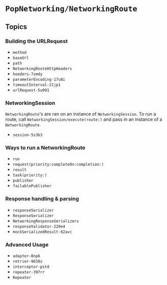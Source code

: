 
# ``PopNetworking/NetworkingRoute``

## Topics

### Building the URLRequest
- ``method``
- ``baseUrl``
- ``path``
- ``NetworkingRouteHttpHeaders``
- ``headers-7smdy``
- ``parameterEncoding-17u8i``
- ``timeoutInterval-21jp1``
- ``urlRequest-5u991``

### NetworkingSession
``NetworkingRoute``'s are ran on an instance of ``NetworkingSession``. To run a route, call ``NetworkingSession/execute(route:)`` and pass in an instance of a ``NetworkingRoute``.
- ``session-5s3b3``

### Ways to run a NetworkingRoute
- ``run``
- ``request(priority:completeOn:completion:)``
- ``result``
- ``task(priority:)``
- ``publisher``
- ``failablePublisher``

### Response handling & parsing
- ``responseSerializer``
- ``ResponseSerializer``
- ``NetworkingResponseSerializers``
- ``responseValidator-220e4``
- ``mockSerializedResult-62avc``

### Advanced Usage
- ``adapter-8np6``
- ``retrier-9650z``
- ``interceptor-pstd``
- ``repeater-397rr``
- ``Repeater``
